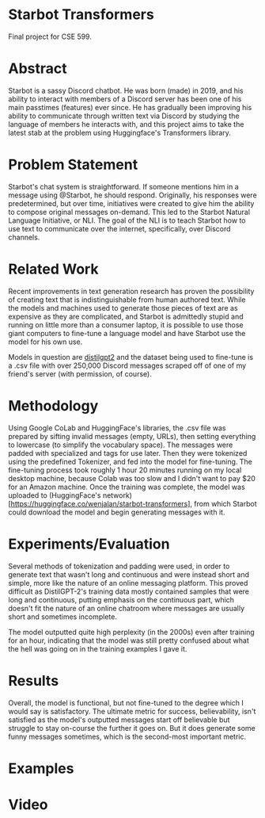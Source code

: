 # Starbot Transformers
Final project for CSE 599.

# Abstract
Starbot is a sassy Discord chatbot. He was born (made) in 2019, and his ability to interact with members of a Discord server has been one of his main passtimes (features) ever since. He has gradually been improving his ability to communicate through written text via Discord by studying the language of members he interacts with, and this project aims to take the latest stab at the problem using Huggingface's Transformers library.

# Problem Statement
Starbot's chat system is straightforward. If someone mentions him in a message using @Starbot, he should respond. Originally, his responses were predetermined, but over time, initiatives were created to give him the ability to compose original messages on-demand. This led to the Starbot Natural Language Initiative, or NLI. The goal of the NLI is to teach Starbot how to use text to communicate over the internet, specifically, over Discord channels.

# Related Work
Recent improvements in text generation research has proven the possibility of creating text that is indistinguishable from human authored text. While the models and machines used to generate those pieces of text are as expensive as they are complicated, and Starbot is admittedly stupid and running on little more than a consumer laptop, it is possible to use those giant computers to fine-tune a language model and have Starbot use the model for his own use. 

Models in question are [distilgpt2](https://huggingface.co/distilgpt2) and the dataset being used to fine-tune is a .csv file with over 250,000 Discord messages scraped off of one of my friend's server (with permission, of course).

# Methodology
Using Google CoLab and HuggingFace's libraries, the .csv file was prepared by sifting invalid messages (empty, URLs), then setting everything to lowercase (to simplify the vocabulary space). The messages were padded with specialized <msg> and </msg> tags for use later. Then they were tokenized using the predefined Tokenizer, and fed into the model for fine-tuning. The fine-tuning process took roughly 1 hour 20 minutes running on my local desktop machine, because Colab was too slow and I didn't want to pay $20 for an Amazon machine. Once the training was complete, the model was uploaded to (HuggingFace's network)[https://huggingface.co/wenjalan/starbot-transformers], from which Starbot could download the model and begin generating messages with it.

# Experiments/Evaluation
Several methods of tokenization and padding were used, in order to generate text that wasn't long and continuous and were instead short and simple, more like the nature of an online messaging platform. This proved difficult as DistilGPT-2's training data mostly contained samples that were long and continuous, putting emphasis on the continuous part, which doesn't fit the nature of an online chatroom where messages are usually short and sometimes incomplete.

The model outputted quite high perplexity (in the 2000s) even after training for an hour, indicating that the model was still pretty confused about what the hell was going on in the training examples I gave it.

# Results
Overall, the model is functional, but not fine-tuned to the degree which I would say is satisfactory. The ultimate metric for success, believability, isn't satisfied as the model's outputted messages start off believable but struggle to stay on-course the further it goes on. But it does generate some funny messages sometimes, which is the second-most important metric.

# Examples

# Video